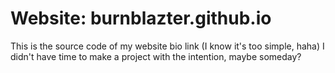# Website: burnblazter.github.io

This is the source code of my website bio link (I know it's too simple, haha)
I didn't have time to make a project with the intention, maybe someday?
